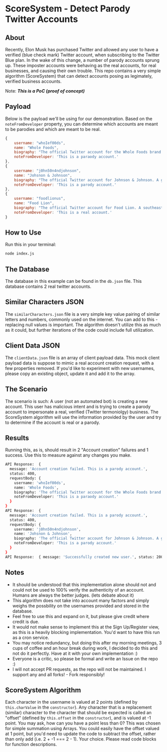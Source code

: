 # ScoreSystem - Detect Parody Twitter Accounts

## About

Recently, Elon Musk has purchased Twitter and allowed any user to have a verified (blue check mark) Twitter account, when subscribing to the Twitter Blue plan. In the wake of this change, a number of parody accounts sprung up. These imposter accounts were behaving as the real accounts, for real businesses, and causing their own trouble. This repo contains a very simple algorithm (ScoreSystem) that can detect accounts posing as legimately, verified business accounts.

Note: ***This is a PoC (proof of concept)***

## Payload

Below is the payload we'll be using for our demonstration. Based on the ```noteFromDeveloper``` property, you can determine which accounts are meant to be parodies and which are meant to be real.

```javascript
{
    username: "whoIef00ds",
    name: "Whole Foods",
    biography: "The official Twitter account for the Whole Foods brand. Parody.",
    noteFromDeveloper: 'This is a paraody account.'
},
{
    username: "j0hn50n4ndjohnson",
    name: "Johsnon & Johnson",
    biography: "The official Twitter account for Johnson & Johnson. A global leader in healthcare. Parody.",
    noteFromDeveloper: 'This is a parody account.'
},
{
    username: "foodlionus",
    name: "Food Lion",
    biography: "The official Twitter account for Food Lion. A southeastern grocery store chain.",
    noteFromDeveloper: 'This is a real account.'
}
```

## How to Use

Run this in your terminal:

```bash
node index.js
```

## The Database

The database in this example can be found in the ```db.json``` file. This database contains 2 real twitter accounts.

## Similar Characters JSON

The ```similarCharacters.json``` file is a very simple key value pairing of similar letters and numbers, commonly used on the internet. You can add to this - replacing null values is important. The algorithm doesn't utilize this as much as it could, but further iterations of the code could include full utilization.

## Client Data JSON

The ```clientData.json``` file is an array of client payload data. This mock client payload data is suppose to mimic a real account creation request, with a few properties removed. If you'd like to experiment with new usernames, please copy an existing object, update it and add it to the array.

## The Scenario

The scenario is such: A user (not an automated bot) is creating a new account. This user has malicious intent and is trying to create a parody account to impersonate a real, verified (Twitter termoniolgy) business. The ScoreSystem algorithm will use the information provided by the user and try to determine if the account is real or a parody.

## Results

Running this, as is, should result in 2 "Account creation" failures and 1 success. Use this to measure against any changes you make.

```bash
API Response:  {
  message: 'Account creation failed. This is a parody account.',
  status: 400,
  requestBody: {
    username: 'whoIef00ds',
    name: 'Whole Foods',
    biography: 'The official Twitter account for the Whole Foods brand. Parody.',
    noteFromDeveloper: 'This is a paraody account.'
  }
}
API Response:  {
  message: 'Account creation failed. This is a parody account.',
  status: 400,
  requestBody: {
    username: 'j0hn50n4ndjohnson',
    name: 'Johsnon & Johnson',
    biography: 'The official Twitter account for Johnson & Johnson. A global leader in healthcare. Parody.',
    noteFromDeveloper: 'This is a parody account.'
  }
}
API Response:  { message: 'Successfully created new user.', status: 200 }
```

## Notes

- It should be understood that this implementation alone should not and could not be used to 100% verify the authenticity of an account. Humans are always the better judges. (lets debate about it)
- This algorithm does not take into account many factors and simply weighs the possbility on the usernames provided and stored in the database.
- Feel free to use this and expand on it, but please give credit where credit is due.
- It would not make sense to implement this at the Sign Up/Register view, as this is a heavily blocking implementation. You'd want to have this run as a cron service.
- You may notice redundancy, but doing this after my morning meetings, 3 cups of coffee and an hour break during work, I decided to do this and not do it perfectly. Have at it with your own implementation :)
- Everyone is a critic, so please be formal and write an Issue on the repo :)
- I will not accept PR requests, as the repo will not be maintained. I support any and all forks! - Fork responsibly!

## ScoreSystem Algorithm

Each character in the username is valued at 2 points (defined by ```this.charValue``` in the ```constructor```). Any character that is a replacement (similar) character to the character that should be expected is called an "offset" (defined by ```this.offset``` in the ```constructor```), and is valued at -1 point. You may ask, how can you have a point less than 0? This was chosen for simple summation using Arrays. You could easily have the offset valued at 1 point, but you'd need to update the code to subtract the offset, rather than only add (i.e. 2 + -1 === 2 - 1). Your choice. Please read code blocks for function descriptions.
